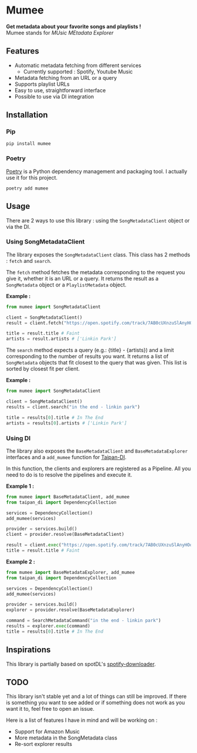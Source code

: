 # Mumee

**Get metadata about your favorite songs and playlists !**  
Mumee stands for *MUsic MEtadata Explorer*

## Features

- Automatic metadata fetching from different services
  - Currently supported : Spotify, Youtube Music
- Metadata fetching from an URL or a query
- Supports playlist URLs
- Easy to use, straightforward interface
- Possible to use via DI integration

## Installation

### Pip

```
pip install mumee
```

### Poetry

[Poetry](https://python-poetry.org/) is a Python dependency management and packaging tool. I actually use it for this project.

```
poetry add mumee
```

## Usage

There are 2 ways to use this library : using the `SongMetadataClient` object or via the DI.

### Using SongMetadataClient

The library exposes the `SongMetadataClient` class. This class has 2 methods : `fetch` and `search`.

The `fetch` method fetches the metadata corresponding to the request you give it, whether it is an URL or a query. It returns the result as a `SongMetadata` object or a `PlaylistMetadata` object.

**Example :**

```python
from mumee import SongMetadataClient

client = SongMetadataClient()
result = client.fetch("https://open.spotify.com/track/7AB0cUXnzuSlAnyHOqmrZr")

title = result.title # Faint
artists = result.artists # ['Linkin Park']
```

The `search` method expects a query (e.g.: {title} - {artists}) and a limit corresponding to the number of results you want. It returns a list of `SongMetadata` objects that fit closest to the query that was given. This list is sorted by closest fit per client.

**Example :**

```python
from mumee import SongMetadataClient

client = SongMetadataClient()
results = client.search("in the end - linkin park")

title = results[0].title # In The End
artists = results[0].artists # ['Linkin Park']
```

### Using DI

The library also exposes the `BaseMetadataClient` and `BaseMetadataExplorer` interfaces and a `add_mumee` function for [Taipan-DI](https://github.com/Billuc/Taipan-DI).

In this function, the clients and explorers are registered as a Pipeline. All you need to do is to resolve the pipelines and execute it.

**Example 1 :**

```python
from mumee import BaseMetadataClient, add_mumee
from taipan_di import DependencyCollection

services = DependencyCollection()
add_mumee(services)

provider = services.build()
client = provider.resolve(BaseMetadataClient)

result = client.exec("https://open.spotify.com/track/7AB0cUXnzuSlAnyHOqmrZr")
title = result.title # Faint
```

**Example 2 :**

```python
from mumee import BaseMetadataExplorer, add_mumee
from taipan_di import DependencyCollection

services = DependencyCollection()
add_mumee(services)

provider = services.build()
explorer = provider.resolve(BaseMetadataExplorer)

command = SearchMetadataCommand("in the end - linkin park")
results = explorer.exec(command)
title = results[0].title # In The End
```

## Inspirations

This library is partially based on spotDL's [spotify-downloader](https://github.com/spotDL/spotify-downloader).

## TODO

This library isn't stable yet and a lot of things can still be improved.
If there is something you want to see added or if something does not work as you want it to, feel free to open an issue.

Here is a list of features I have in mind and will be working on :

- Support for Amazon Music
- More metadata in the SongMetadata class
- Re-sort explorer results

